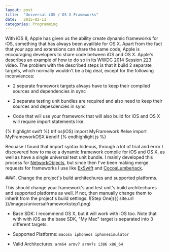 ```yaml
---
layout: post
title:  "Universal iOS / OS X Frameworks"
date:   2015-02-11
categories: Programming
---
```


With iOS 8, Apple has given us the ability create dynamic frameworks for iOS, something that has always been availible for OS X. Apart from the fact that your app and extensions can share the same code, Apple is encouraging developers to share code between iOS and OS X. Apple's describes an example of how to do so in its WWDC 2014 Session 223 video. The problem with the described steps is that it build 2 separate targets, which normally wouldn't be a big deal, except for the following inconviences:

- 2 separate framework targets always have to keep their compiled sources and dependencies in sync

- 2 separate testing unit bundles are required and also need to keep their sources and depesdencies in sync

- Code that will use your framework that will also build for iOS and OS X will require import statements like:

{% highlight swift %}
#if os(iOS)
    import MyFramework
#else
    import MyFrameworkOSX
#endif
{% endhighlight js %}

Becuase I found that import syntax hideous, through a lot of trial and error I discovered how to make a dynamic framework compile for iOS and OS X, as well as have a single universal test unit bundle. I mainly developed this process for [NetworkObjects][NetworkObjects], but since then I've been making merge requests for frameworks I use like [ExSwift][ExSwiftMergeRequest] and [CocoaLumberjack][CocoaLumberjackMergeRequest].

[NetworkObjects]: https://github.com/colemancda/NetworkObjects
[ExSwiftMergeRequest]:https://github.com/pNre/ExSwift/pull/76
[CocoaLumberjackMergeRequest]: https://github.com/CocoaLumberjack/CocoaLumberjack/pull/341

###1. Change the project's build architechures and supported platforms.

This should change your framework's and test unit's build architechures and supported platforms as well. If not, then manually change them to inherit from the project's build settings.
![Step One]({{ site.url }}/images/universalframeworkstep1.png)

- Base SDK: I recommend OS X, but it will work with iOS too. Note that with with iOS as the base SDK, "My Mac" target is separated into 3 different targets.

- Supported Platforms: ```macosx iphoneos iphonesimulator```

- Valid Architectures: ```arm64 armv7 armv7s i386 x86_64```



